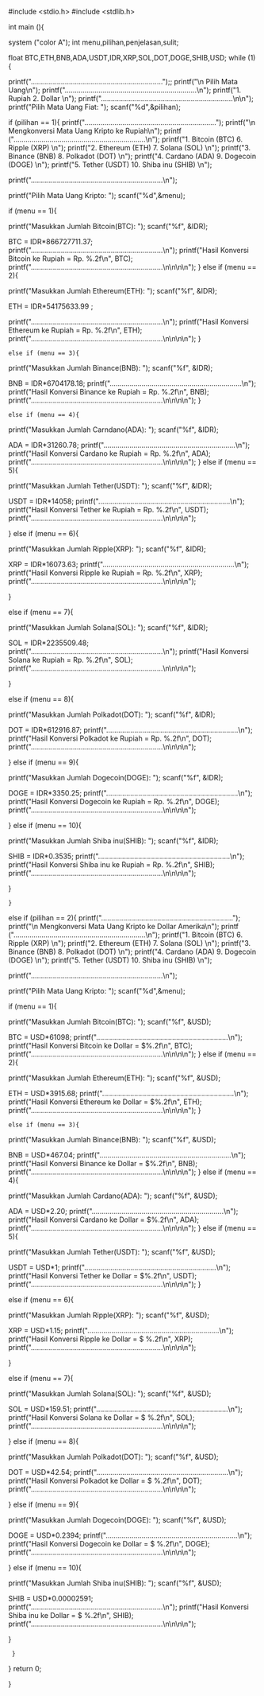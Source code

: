 #include <stdio.h> #include <stdlib.h>

int main (){

system ("color A"); int menu,pilihan,penjelasan,sulit;

float BTC,ETH,BNB,ADA,USDT,IDR,XRP,SOL,DOT,DOGE,SHIB,USD; while (1){

printf("..................................................................");;
printf("\n                      Pilih Mata Uang\n");
  printf("..................................................................\n");
printf("1. Rupiah                                         2. Dollar                             \n");
 printf("..................................................................\n\n");
printf("Pilih Mata Uang Fiat: "); scanf("%d",&pilihan);

if (pilihan == 1){ printf(".................................................................."); printf("\n Mengkonversi Mata Uang Kripto ke Rupiah\n"); printf ("..................................................................\n"); printf("1. Bitcoin (BTC) 6. Ripple (XRP) \n"); printf("2. Ethereum (ETH) 7. Solana (SOL) \n"); printf("3. Binance (BNB) 8. Polkadot (DOT) \n"); printf("4. Cardano (ADA) 9. Dogecoin (DOGE) \n"); printf("5. Tether (USDT) 10. Shiba inu (SHIB) \n");

   printf("..................................................................\n");




printf("Pilih Mata Uang Kripto: ");
scanf("%d",&menu);


if (menu == 1){

  printf("Masukkan Jumlah Bitcoin(BTC):  ");
  scanf("%f", &IDR);

  BTC = IDR*866727711.37;
printf("..................................................................\n"); printf("Hasil Konversi Bitcoin ke Rupiah = Rp. %.2f\n", BTC); printf("..................................................................\n\n\n\n"); } else if (menu == 2){

  printf("Masukkan Jumlah Ethereum(ETH): ");
  scanf("%f", &IDR);

  ETH = IDR*54175633.99
;

printf("..................................................................\n"); printf("Hasil Konversi Ethereum ke Rupiah = Rp. %.2f\n", ETH); printf("..................................................................\n\n\n\n"); }

    else if (menu == 3){

  printf("Masukkan Jumlah Binance(BNB): ");
  scanf("%f", &IDR);

  BNB = IDR*6704178.18;
printf("..................................................................\n"); printf("Hasil Konversi Binance ke Rupiah = Rp. %.2f\n", BNB); printf("..................................................................\n\n\n\n"); }

    else if (menu == 4){

  printf("Masukkan Jumlah Carndano(ADA): ");
  scanf("%f", &IDR);

  ADA = IDR*31260.78;
printf("..................................................................\n"); printf("Hasil Konversi Cardano ke Rupiah = Rp. %.2f\n", ADA); printf("..................................................................\n\n\n\n"); } else if (menu == 5){

  printf("Masukkan Jumlah Tether(USDT): ");
  scanf("%f", &IDR);

  USDT = IDR*14058;
printf("..................................................................\n"); printf("Hasil Konversi Tether ke Rupiah = Rp. %.2f\n", USDT); printf("..................................................................\n\n\n\n");

   }
else if (menu == 6){

  printf("Masukkan Jumlah Ripple(XRP): ");
  scanf("%f", &IDR);

  XRP = IDR*16073.63;
printf("..................................................................\n"); printf("Hasil Konversi Ripple ke Rupiah = Rp. %.2f\n", XRP); printf("..................................................................\n\n\n\n");

   }

   else if (menu == 7){

  printf("Masukkan Jumlah Solana(SOL): ");
  scanf("%f", &IDR);

  SOL = IDR*2235509.48;
printf("..................................................................\n"); printf("Hasil Konversi Solana ke Rupiah = Rp. %.2f\n", SOL); printf("..................................................................\n\n\n\n");

   }

   else if (menu == 8){

  printf("Masukkan Jumlah Polkadot(DOT): ");
  scanf("%f", &IDR);

  DOT = IDR*612916.87;
printf("..................................................................\n"); printf("Hasil Konversi Polkadot ke Rupiah = Rp. %.2f\n", DOT); printf("..................................................................\n\n\n\n");

   }
       else if (menu == 9){

  printf("Masukkan Jumlah Dogecoin(DOGE): ");
  scanf("%f", &IDR);

  DOGE = IDR*3350.25;
printf("..................................................................\n"); printf("Hasil Konversi Dogecoin ke Rupiah = Rp. %.2f\n", DOGE); printf("..................................................................\n\n\n\n");

   }
     else if (menu == 10){

  printf("Masukkan Jumlah Shiba inu(SHIB): ");
  scanf("%f", &IDR);

  SHIB = IDR*0.3535;
printf("..................................................................\n"); printf("Hasil Konversi Shiba inu ke Rupiah = Rp. %.2f\n", SHIB); printf("..................................................................\n\n\n\n");

   }

    }
else if (pilihan == 2){ printf(".................................................................."); printf("\n Mengkonversi Mata Uang Kripto ke Dollar Amerika\n"); printf ("..................................................................\n"); printf("1. Bitcoin (BTC) 6. Ripple (XRP) \n"); printf("2. Ethereum (ETH) 7. Solana (SOL) \n"); printf("3. Binance (BNB) 8. Polkadot (DOT) \n"); printf("4. Cardano (ADA) 9. Dogecoin (DOGE) \n"); printf("5. Tether (USDT) 10. Shiba inu (SHIB) \n");

   printf("..................................................................\n");




printf("Pilih Mata Uang Kripto: ");
scanf("%d",&menu);


if (menu == 1){

  printf("Masukkan Jumlah Bitcoin(BTC):  ");
  scanf("%f", &USD);

  BTC = USD*61098;
printf("..................................................................\n"); printf("Hasil Konversi Bitcoin ke Dollar = $%.2f\n", BTC); printf("..................................................................\n\n\n\n"); } else if (menu == 2){

  printf("Masukkan Jumlah Ethereum(ETH): ");
  scanf("%f", &USD);

  ETH = USD*3915.68;
printf("..................................................................\n"); printf("Hasil Konversi Ethereum ke Dollar = $%.2f\n", ETH); printf("..................................................................\n\n\n\n"); }

    else if (menu == 3){

  printf("Masukkan Jumlah Binance(BNB): ");
  scanf("%f", &USD);

  BNB = USD*467.04;
printf("..................................................................\n"); printf("Hasil Konversi Binance ke Dollar = $%.2f\n", BNB); printf("..................................................................\n\n\n\n"); } else if (menu == 4){

  printf("Masukkan Jumlah Cardano(ADA): ");
  scanf("%f", &USD);

  ADA = USD*2.20;
printf("..................................................................\n"); printf("Hasil Konversi Cardano ke Dollar = $%.2f\n", ADA); printf("..................................................................\n\n\n\n"); } else if (menu == 5){

  printf("Masukkan Jumlah Tether(USDT): ");
  scanf("%f", &USD);

  USDT = USD*1;
printf("..................................................................\n"); printf("Hasil Konversi Tether ke Dollar = $%.2f\n", USDT); printf("..................................................................\n\n\n\n"); }

   else if (menu == 6){

  printf("Masukkan Jumlah Ripple(XRP): ");
  scanf("%f", &USD);

  XRP = USD*1.15;
printf("..................................................................\n"); printf("Hasil Konversi Ripple ke Dollar = $ %.2f\n", XRP); printf("..................................................................\n\n\n\n");

   }

   else if (menu == 7){

  printf("Masukkan Jumlah Solana(SOL): ");
  scanf("%f", &USD);

  SOL = USD*159.51;
printf("..................................................................\n"); printf("Hasil Konversi Solana ke Dollar = $ %.2f\n", SOL); printf("..................................................................\n\n\n\n");

   }
    else if (menu == 8){

  printf("Masukkan Jumlah Polkadot(DOT): ");
  scanf("%f", &USD);

  DOT = USD*42.54;
printf("..................................................................\n"); printf("Hasil Konversi Polkadot ke Dollar = $ %.2f\n", DOT); printf("..................................................................\n\n\n\n");

   }
   else if (menu == 9){

  printf("Masukkan Jumlah Dogecoin(DOGE): ");
  scanf("%f", &USD);

  DOGE = USD*0.2394;
printf("..................................................................\n"); printf("Hasil Konversi Dogecoin ke Dollar = $ %.2f\n", DOGE); printf("..................................................................\n\n\n\n");

   }
   else if (menu == 10){

  printf("Masukkan Jumlah Shiba inu(SHIB): ");
  scanf("%f", &USD);

  SHIB = USD*0.00002591;
printf("..................................................................\n"); printf("Hasil Konversi Shiba inu ke Dollar = $ %.2f\n", SHIB); printf("..................................................................\n\n\n\n");

   }


     }
}
return 0;

}
